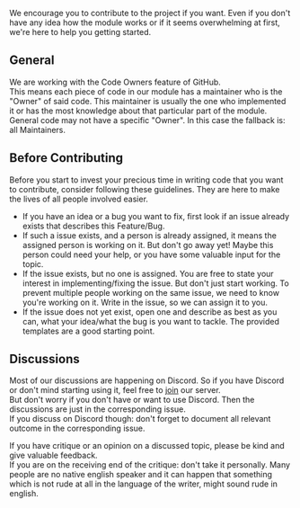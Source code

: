 
We encourage you to contribute to the project if you want. Even if you don't have any idea how the module works or if it seems overwhelming at first, we're here to help you getting started.

## General
We are working with the Code Owners feature of GitHub.  
This means each piece of code in our module has a maintainer who is the "Owner" of said code. This maintainer is usually the one who implemented it or has the most knowledge about that particular part of the module.  
General code may not have a specific "Owner". In this case the fallback is: all Maintainers.  


## Before Contributing
Before you start to invest your precious time in writing code that you want to contribute, consider following these guidelines. They are here to make the lives of all people involved easier.

- If you have an idea or a bug you want to fix, first look if an issue already exists that describes this Feature/Bug.  
- If such a issue exists, and a person is already assigned, it means the assigned person is working on it. But don't go away yet! Maybe this person could need your help, or you have some valuable input for the topic.  
- If the issue exists, but no one is assigned. You are free to state your interest in implementing/fixing the issue. But don't just start working. To prevent multiple people working on the same issue, we need to know you're working on it. Write in the issue, so we can assign it to you.
- If the issue does not yet exist, open one and describe as best as you can, what your idea/what the bug is you want to tackle. The provided templates are a good starting point.


## Discussions
Most of our discussions are happening on Discord. So if you have Discord or don't mind starting using it, feel free to [join](https://discord.gg/zpb5Ru7v9x) our server.  
But don't worry if you don't have or want to use Discord. Then the discussions are just in the corresponding issue.  
If you discuss on Discord though: don't forget to document all relevant outcome in the corresponding issue.  

If you have critique or an opinion on a discussed topic, please be kind and give valuable feedback.  
If you are on the receiving end of the critique: don't take it personally. Many people are no native english speaker and it can happen that something which is not rude at all in the language of the writer, might sound rude in english.
